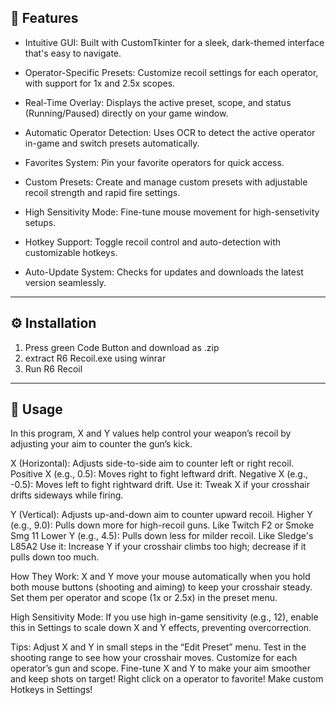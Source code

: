 ## 🎯 Features 

- Intuitive GUI: Built with CustomTkinter for a sleek, dark-themed interface that's easy to navigate.

- Operator-Specific Presets: Customize recoil settings for each operator, with support for 1x and 2.5x scopes.

- Real-Time Overlay: Displays the active preset, scope, and status (Running/Paused) directly on your game window.

- Automatic Operator Detection: Uses OCR to detect the active operator in-game and switch presets automatically.

- Favorites System: Pin your favorite operators for quick access.

- Custom Presets: Create and manage custom presets with adjustable recoil strength and rapid fire settings.

- High Sensitivity Mode: Fine-tune mouse movement for high-sensetivity setups.

- Hotkey Support: Toggle recoil control and auto-detection with customizable hotkeys.

- Auto-Update System: Checks for updates and downloads the latest version seamlessly.

---

## ⚙️ Installation

1. Press green Code Button and download as .zip
2. extract R6 Recoil.exe using winrar
3. Run R6 Recoil

---

## 📝 Usage

In this program, X and Y values help control your weapon’s recoil by adjusting your aim to counter the gun’s kick.

X (Horizontal):
Adjusts side-to-side aim to counter left or right recoil.
Positive X (e.g., 0.5): Moves right to fight leftward drift.
Negative X (e.g., -0.5): Moves left to fight rightward drift.
Use it: Tweak X if your crosshair drifts sideways while firing.

Y (Vertical):
Adjusts up-and-down aim to counter upward recoil.
Higher Y (e.g., 9.0): Pulls down more for high-recoil guns. Like Twitch F2 or Smoke Smg 11
Lower Y (e.g., 4.5): Pulls down less for milder recoil. Like Sledge's L85A2
Use it: Increase Y if your crosshair climbs too high; decrease if it pulls down too much.

How They Work:
X and Y move your mouse automatically when you hold both mouse buttons (shooting and aiming) to keep your crosshair steady. Set them per operator and scope (1x or 2.5x) in the preset menu.

High Sensitivity Mode:
If you use high in-game sensitivity (e.g., 12), enable this in Settings to scale down X and Y effects, preventing overcorrection.

Tips:
Adjust X and Y in small steps in the “Edit Preset” menu.
Test in the shooting range to see how your crosshair moves.
Customize for each operator’s gun and scope.
Fine-tune X and Y to make your aim smoother and keep shots on target!
Right click on a operator to favorite!
Make custom Hotkeys in Settings!
